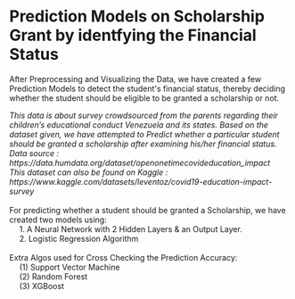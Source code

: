 # Prediction Models on Scholarship Grant by identfying the Financial Status
After Preprocessing and Visualizing the Data, we have created a few Prediction Models to detect the student's financial status, thereby deciding whether the student should be eligible to be granted a scholarship or not.

<i>
This data is about survey crowdsourced from the parents regarding their children’s educational conduct Venezuela and its states.
Based on the dataset given, we have attempted to Predict whether a particular student should be granted a scholarship after examining his/her financial status.
Data source : https://data.humdata.org/dataset/openonetimecovideducation_impact <br>
This dataset can also be found on Kaggle : https://www.kaggle.com/datasets/leventoz/covid19-education-impact-survey
</i><br>
<br>
For predicting whether a student should be granted a Scholarship, we have created two models using: <br>
&emsp;  1. A Neural Network with 2 Hidden Layers & an Output Layer. <br>
&emsp;  2. Logistic Regression Algorithm
<br><br>
Extra Algos used for Cross Checking the Prediction Accuracy:
<br>&emsp;   (1) Support Vector Machine
<br>&emsp;   (2) Random Forest
<br>&emsp;   (3) XGBoost

